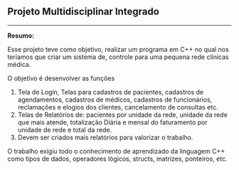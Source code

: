 ## Projeto Multidisciplinar Integrado 

****

**Resumo:**

Esse projeto teve como objetivo, realizar um programa em C++ no qual nos teríamos que criar um sistema de, controle para uma pequena rede clínicas médica.

O objetivo é desenvolver as funções

1) Tela de Login, Telas para cadastros de pacientes, cadastros de agendamentos, cadastros de médicos, cadastros de funcionários, reclamações e elogios dos clientes, cancelamento de consultas etc.
2) Telas de Relatórios de: pacientes por unidade da rede, unidade da rede que mais atende, totalização Diária e mensal do faturamento por unidade de rede e total da rede.
3) Devem ser criados mais relatórios para valorizar o trabalho.

O trabalho exigiu todo o conhecimento de aprendizado da linguagem C++ como  tipos de dados, operadores lógicos,  structs, matrizes, ponteiros, etc.

 
